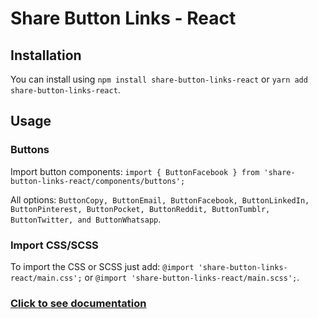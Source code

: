 # Share Button Links - React

## Installation

You can install using `npm install share-button-links-react` or `yarn add share-button-links-react`.

## Usage

### Buttons

Import button components: `import { ButtonFacebook } from 'share-button-links-react/components/buttons';`

All options: `ButtonCopy, ButtonEmail, ButtonFacebook, ButtonLinkedIn, ButtonPinterest, ButtonPocket, ButtonReddit, ButtonTumblr, ButtonTwitter, and ButtonWhatsapp`.

[comment]: <> (### Icon Buttons)

[comment]: <> (Import icon button components: `import { FacebookIcon } from 'share-button-links-react/components/icons';`)

[comment]: <> (All options: `FacebookIcon, WhatsappIcon, TwitterIcon, LinkedInIcon, RedditIcon, PinterestIcon, TumblrIcon, PocketIcon, EmailIcon, CopyIcon`.)

### Import CSS/SCSS

To import the CSS or SCSS just add: `@import 'share-button-links-react/main.css';` or `@import 'share-button-links-react/main.scss';`.

### [Click to see documentation](https://share-button-links.netlify.app)